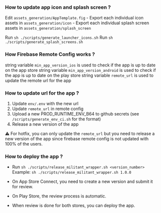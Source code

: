 ### How to update app icon and splash screen ?
Edit `assets_generation/AppTemplate.fig`
    - Export each individual icon assets in `assets_generation/icon`
    - Export each individual splash screen assets in `assets_generation/splash_screen`

Run `sh ./scripts/generate_launcher_icons.sh`
Run `sh ./scripts/generate_splash_screens.sh`

### How Firebase Remote Config works ?
string variable `min_app_version_ios` is used to check if the app is up to date on the app store
string variable `min_app_version_android` is used to check if the app is up to date on the play store
string variable `remote_url` is used to update the remote url for the app

### How to update url for the app ?
1. Update `env/.env` with the new url
2. Update `remote_url` in remote config
3. Upload a new PROD_RUNTIME_ENV_B64 to github secrets (see `/scripts/generate_env_ci.sh` for the format)
4. Release a new version of the app

⚠️ For hotfix, you can only update the `remote_url` but you need to release a new version of the app since firebase remote config is not updated with 100% of the users.

### How to deploy the app ?
- Run `sh ./scripts/release_militant_wrapper.sh <version_number>`
Example: `sh ./scripts/release_militant_wrapper.sh 1.0.0`

- On App Store Connect, you need to create a new version and submit it for review.
- On Play Store, the review process is automatic.
- When review is done for both stores, you can deploy the app.